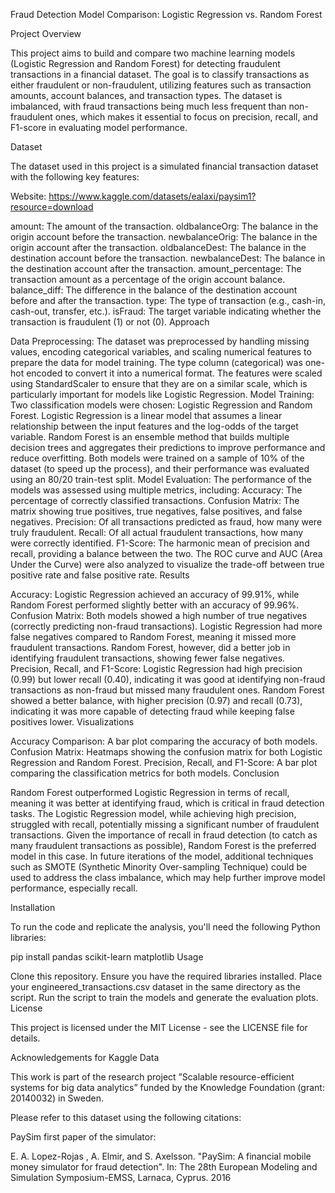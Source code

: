 Fraud Detection Model Comparison: Logistic Regression vs. Random Forest

Project Overview

This project aims to build and compare two machine learning models (Logistic Regression and Random Forest) for detecting fraudulent transactions in a financial dataset. The goal is to classify transactions as either fraudulent or non-fraudulent, utilizing features such as transaction amounts, account balances, and transaction types. The dataset is imbalanced, with fraud transactions being much less frequent than non-fraudulent ones, which makes it essential to focus on precision, recall, and F1-score in evaluating model performance.

Dataset

The dataset used in this project is a simulated financial transaction dataset with the following key features:

Website: https://www.kaggle.com/datasets/ealaxi/paysim1?resource=download

amount: The amount of the transaction.
oldbalanceOrg: The balance in the origin account before the transaction.
newbalanceOrig: The balance in the origin account after the transaction.
oldbalanceDest: The balance in the destination account before the transaction.
newbalanceDest: The balance in the destination account after the transaction.
amount_percentage: The transaction amount as a percentage of the origin account balance.
balance_diff: The difference in the balance of the destination account before and after the transaction.
type: The type of transaction (e.g., cash-in, cash-out, transfer, etc.).
isFraud: The target variable indicating whether the transaction is fraudulent (1) or not (0).
Approach

Data Preprocessing:
The dataset was preprocessed by handling missing values, encoding categorical variables, and scaling numerical features to prepare the data for model training.
The type column (categorical) was one-hot encoded to convert it into a numerical format.
The features were scaled using StandardScaler to ensure that they are on a similar scale, which is particularly important for models like Logistic Regression.
Model Training:
Two classification models were chosen: Logistic Regression and Random Forest.
Logistic Regression is a linear model that assumes a linear relationship between the input features and the log-odds of the target variable.
Random Forest is an ensemble method that builds multiple decision trees and aggregates their predictions to improve performance and reduce overfitting.
Both models were trained on a sample of 10% of the dataset (to speed up the process), and their performance was evaluated using an 80/20 train-test split.
Model Evaluation:
The performance of the models was assessed using multiple metrics, including:
Accuracy: The percentage of correctly classified transactions.
Confusion Matrix: The matrix showing true positives, true negatives, false positives, and false negatives.
Precision: Of all transactions predicted as fraud, how many were truly fraudulent.
Recall: Of all actual fraudulent transactions, how many were correctly identified.
F1-Score: The harmonic mean of precision and recall, providing a balance between the two.
The ROC curve and AUC (Area Under the Curve) were also analyzed to visualize the trade-off between true positive rate and false positive rate.
Results

Accuracy:
Logistic Regression achieved an accuracy of 99.91%, while Random Forest performed slightly better with an accuracy of 99.96%.
Confusion Matrix:
Both models showed a high number of true negatives (correctly predicting non-fraud transactions).
Logistic Regression had more false negatives compared to Random Forest, meaning it missed more fraudulent transactions.
Random Forest, however, did a better job in identifying fraudulent transactions, showing fewer false negatives.
Precision, Recall, and F1-Score:
Logistic Regression had high precision (0.99) but lower recall (0.40), indicating it was good at identifying non-fraud transactions as non-fraud but missed many fraudulent ones.
Random Forest showed a better balance, with higher precision (0.97) and recall (0.73), indicating it was more capable of detecting fraud while keeping false positives lower.
Visualizations

Accuracy Comparison: A bar plot comparing the accuracy of both models.
Confusion Matrix: Heatmaps showing the confusion matrix for both Logistic Regression and Random Forest.
Precision, Recall, and F1-Score: A bar plot comparing the classification metrics for both models.
Conclusion

Random Forest outperformed Logistic Regression in terms of recall, meaning it was better at identifying fraud, which is critical in fraud detection tasks.
The Logistic Regression model, while achieving high precision, struggled with recall, potentially missing a significant number of fraudulent transactions.
Given the importance of recall in fraud detection (to catch as many fraudulent transactions as possible), Random Forest is the preferred model in this case.
In future iterations of the model, additional techniques such as SMOTE (Synthetic Minority Over-sampling Technique) could be used to address the class imbalance, which may help further improve model performance, especially recall.

Installation

To run the code and replicate the analysis, you'll need the following Python libraries:

pip install pandas scikit-learn matplotlib
Usage

Clone this repository.
Ensure you have the required libraries installed.
Place your engineered_transactions.csv dataset in the same directory as the script.
Run the script to train the models and generate the evaluation plots.
License

This project is licensed under the MIT License - see the LICENSE file for details.

Acknowledgements for Kaggle Data

This work is part of the research project ”Scalable resource-efficient systems for big data analytics” funded
by the Knowledge Foundation (grant: 20140032) in Sweden.

Please refer to this dataset using the following citations:

PaySim first paper of the simulator:

E. A. Lopez-Rojas , A. Elmir, and S. Axelsson. "PaySim: A financial mobile money simulator for fraud detection". In: The 28th European Modeling and Simulation Symposium-EMSS, Larnaca, Cyprus. 2016
